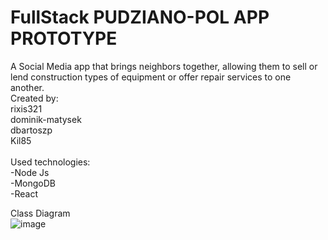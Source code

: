 # FullStack PUDZIANO-POL APP PROTOTYPE

A Social Media app that brings neighbors together, allowing them to sell or lend construction types of equipment or offer repair services to one another.
<br/>
Created by:
<br/>
rixis321
<br/>
dominik-matysek
<br/>
dbartoszp
<br/>
Kil85
<br/>
<br/>
Used technologies:
<br/>
-Node Js
<br/>
-MongoDB
<br/>
-React
<br/>

Class Diagram
<br/>
![image](https://user-images.githubusercontent.com/58139675/225703836-235dcfca-bd39-4fc1-b048-2227af074573.png)
